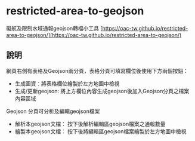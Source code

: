 # restricted-area-to-geojson
礙航及限制水域通報geojson轉檔小工具
[https://oac-tw.github.io/restricted-area-to-geojson/](https://oac-tw.github.io/restricted-area-to-geojson/)


## 說明

網頁右側有表格及Geojson兩分頁，表格分頁可填寫欄位後使用下方兩個按鈕：

* 生成圖資：將表格欄位繪製於左方地圖中檢視
* 生成/更新geojson: 將上方欄位內容生成geojson後加入Geojson分頁之檔案內容區域

Geojson 分頁可分析及編輯geojson檔案

* 解析本geojson文檔： 按下後解析編輯區geojson檔案之通報數量
* 繪製本geojson文檔： 按下後將編輯區geojson檔案繪製於左方地圖中檢視